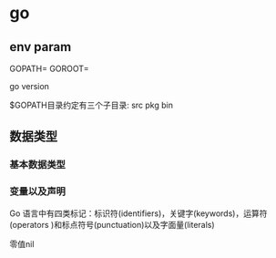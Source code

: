 # go

## env param

GOPATH=
GOROOT=

go version

$GOPATH目录约定有三个子目录: src pkg bin


## 数据类型

### 基本数据类型

### 变量以及声明

Go 语言中有四类标记：标识符(identifiers)，关键字(keywords)，运算符(operators )和标点符号(punctuation)以及字面量(literals)

零值nil